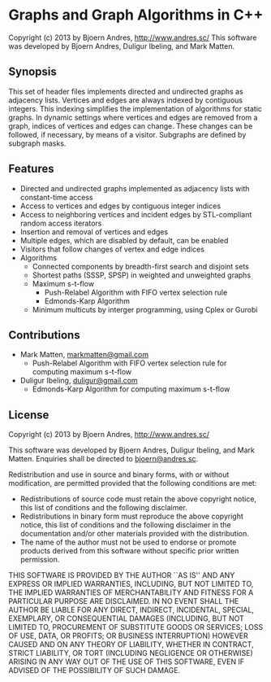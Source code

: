 Graphs and Graph Algorithms in C++
============

Copyright (c) 2013 by Bjoern Andres, http://www.andres.sc/
This software was developed by Bjoern Andres, Duligur Ibeling,
and Mark Matten.

Synopsis
------------

This set of header files implements directed and undirected graphs as adjacency lists.
Vertices and edges are always indexed by contiguous integers.
This indexing simplifies the implementation of algorithms for static graphs.
In dynamic settings where vertices and edges are removed from a graph,
indices of vertices and edges can change.
These changes can be followed, if necessary, by means of a visitor.
Subgraphs are defined by subgraph masks.


Features
------------

- Directed and undirected graphs implemented as adjacency lists with constant-time access
- Access to vertices and edges by contiguous integer indices
- Access to neighboring vertices and incident edges by STL-compliant random access iterators
- Insertion and removal of vertices and edges
- Multiple edges, which are disabled by default, can be enabled
- Visitors that follow changes of vertex and edge indices
- Algorithms
  - Connected components by breadth-first search and disjoint sets
  - Shortest paths (SSSP, SPSP) in weighted and unweighted graphs
  - Maximum s-t-flow
    - Push-Relabel Algorithm with FIFO vertex selection rule
    - Edmonds-Karp Algorithm
  - Minimum multicuts by interger programming, using Cplex or Gurobi


Contributions
------------

- Mark Matten, markmatten@gmail.com
  - Push-Relabel Algorithm with FIFO vertex selection rule for computing maximum s-t-flow
- Duligur Ibeling, duligur@gmail.com
  - Edmonds-Karp Algorithm for computing maximum s-t-flow

License
------------

Copyright (c) 2013 by Bjoern Andres, http://www.andres.sc/

This software was developed by Bjoern Andres, Duligur Ibeling,
and Mark Matten.
Enquiries shall be directed to bjoern@andres.sc.

Redistribution and use in source and binary forms, with or without
modification, are permitted provided that the following conditions are met:

- Redistributions of source code must retain the above copyright notice,
  this list of conditions and the following disclaimer.
- Redistributions in binary form must reproduce the above copyright notice, 
  this list of conditions and the following disclaimer in the documentation
  and/or other materials provided with the distribution.
- The name of the author must not be used to endorse or promote products 
  derived from this software without specific prior written permission.

THIS SOFTWARE IS PROVIDED BY THE AUTHOR ``AS IS'' AND ANY EXPRESS OR IMPLIED 
WARRANTIES, INCLUDING, BUT NOT LIMITED TO, THE IMPLIED WARRANTIES OF 
MERCHANTABILITY AND FITNESS FOR A PARTICULAR PURPOSE ARE DISCLAIMED. IN NO 
EVENT SHALL THE AUTHOR BE LIABLE FOR ANY DIRECT, INDIRECT, INCIDENTAL,
SPECIAL, EXEMPLARY, OR CONSEQUENTIAL DAMAGES (INCLUDING, BUT NOT LIMITED TO,
PROCUREMENT OF SUBSTITUTE GOODS OR SERVICES; LOSS OF USE, DATA, OR PROFITS; 
OR BUSINESS INTERRUPTION) HOWEVER CAUSED AND ON ANY THEORY OF LIABILITY, 
WHETHER IN CONTRACT, STRICT LIABILITY, OR TORT (INCLUDING NEGLIGENCE OR 
OTHERWISE) ARISING IN ANY WAY OUT OF THE USE OF THIS SOFTWARE, EVEN IF 
ADVISED OF THE POSSIBILITY OF SUCH DAMAGE.
